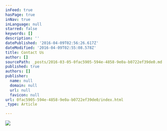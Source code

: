 ```yaml
---
inFeed: true
hasPage: true
inNav: true
inLanguage: null
starred: false
keywords: []
description: ''
datePublished: '2016-04-09T02:56:26.617Z'
dateModified: '2016-04-09T02:55:08.578Z'
title: Contact Us
author: []
sourcePath: _posts/2016-03-05-0fac5905-594e-4858-9e0a-b0722ef39de0.md
published: true
authors: []
publisher:
  name: null
  domain: null
  url: null
  favicon: null
url: 0fac5905-594e-4858-9e0a-b0722ef39de0/index.html
_type: Article

---
```

![](https://s3-us-west-2.amazonaws.com/the-grid-img/p/9f6dd4c65c04603cbcdef0706179d7007a5ae167.jpg)